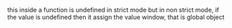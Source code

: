 this inside a function is undefined in strict mode
but in non strict mode, if the value is undefined then it assign the value window, that is global object
